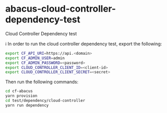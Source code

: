 abacus-cloud-controller-dependency-test
===

Cloud Controller Dependency test

:information_source: In order to run the cloud controller dependency test, export the following:

```bash
export CF_API_URI=https://api.<domain>
export CF_ADMIN_USER=admin
export CF_ADMIN_PASSWORD=<password>
export CLOUD_CONTROLLER_CLIENT_ID=<client-id>
export CLOUD_CONTROLLER_CLIENT_SECRET=<secret>

```

Then run the following commands:

```bash
cd cf-abacus
yarn provision
cd test/dependency/cloud-controller
yarn run dependency
```

